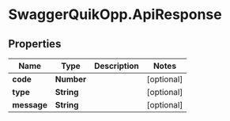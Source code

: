 # SwaggerQuikOpp.ApiResponse

## Properties
Name | Type | Description | Notes
------------ | ------------- | ------------- | -------------
**code** | **Number** |  | [optional] 
**type** | **String** |  | [optional] 
**message** | **String** |  | [optional] 
